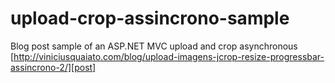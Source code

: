 upload-crop-assincrono-sample
=============================

Blog post sample of an ASP.NET MVC upload and crop asynchronous
[http://viniciusquaiato.com/blog/upload-imagens-jcrop-resize-progressbar-assincrono-2/][post]


[post]:http://viniciusquaiato.com/blog/upload-imagens-jcrop-resize-progressbar-assincrono-2/